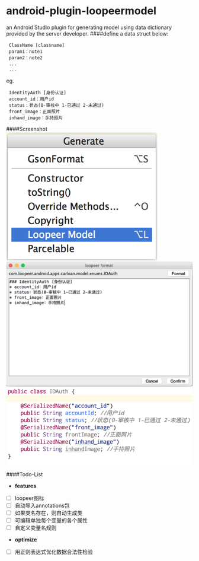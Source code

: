 # android-plugin-loopeermodel
an Android Studio plugin for generating model using data dictionary provided by the server developer.
####define a data struct below:
```
 ClassName [classname]
 param1：note1
 param2：note2
 ...
 ...
```
eg.

```
 IdentityAuth [身份认证]
 account_id：用户id
 status：状态(0-审核中 1-已通过 2-未通过)
 front_image：正面照片
 inhand_image：手持照片
```
####Screenshot
![](/screenshot/screen-shot-1.png)
![](/screenshot/screen-shot-2.png)
![](/screenshot/screen-shot-3.png)

####Todo-List
- **features**
- [ ] loopeer图标
- [ ] 自动导入annotations包
- [ ] 如果类名存在，则自动生成类
- [ ] 可编辑单独每个变量的各个属性
- [ ] 自定义变量名规则
- **optimize**
- [ ] 用正则表达式优化数据合法性检验
